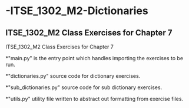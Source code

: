 # -ITSE_1302_M2-Dictionaries
## ITSE_1302_M2 Class Exercises for Chapter 7 

ITSE_1302_M2 Class Exercises for Chapter 7

*"main.py" is the entry point which handles importing the exercises to be run.

*"dictionaries.py" source code for dictionary exercises.

*"sub_dictionaries.py" source code for sub dictionary exercises.

*"utils.py" utility file written to abstract out formatting from exercise files.

